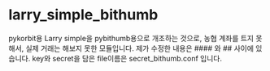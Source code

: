 # larry_simple_bithumb
pykorbit용 Larry simple을 pybithumb용으로 개조하는 것으로, 농협 계좌를 트지 못해서, 실제 거래는 해보지 못한 모듈입니다.
제가 수정한 내용은 #### 와 ## 사이에 있습니다.
key와 secret을 담은 file이름은 secret_bithumb.conf 입니다.
